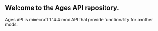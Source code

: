 ## Welcome to the Ages API repository.

Ages API is minecraft 1.14.4 mod API that provide functionality for another mods.
